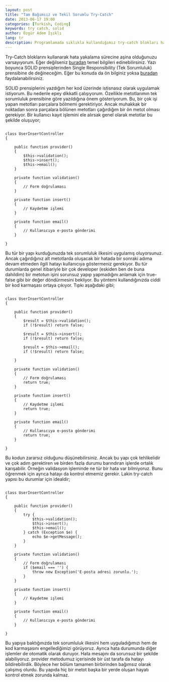 ```yaml
---
layout: post
title: "Tam Bağımsız ve Tekil Sorumlu Try-Catch"
date: 2013-06-17 19:00
categories: [Turkish, Coding]
keywords: try catch, solid
author: Özgür Adem Işıklı
lang: tr
description: Programlamada sıklıkla kullandığımız try-catch blokları hakkında bir inceleme yazısı.
---
```


Try-Catch bloklarını kullanarak hata yakalama sürecine aşina olduğunuzu varsayıyorum. Eğer değilseniz [buradan](https://web.archive.org/web/20140906095623/http://php.net/manual/en/language.exceptions.php) temel bilgileri edinebilirsiniz. Yazı boyunca SOLID prensiplerinden Single Responsibility (Tek Sorumluluk) prensibine de değineceğim. Eğer bu konuda da ön bilginiz yoksa [buradan](https://web.archive.org/web/20140920213104/http://code.tutsplus.com/tutorials/solid-part-1-the-single-responsibility-principle--net-36074) faydalanabilirsiniz.

SOLID prensiplerini yazdığım her kod üzerinde istisnasız olarak uygulamak istiyorum. Bu nedenle epey dikkatli çalışıyorum. Özellikle metotlarımın tek sorumluluk prensibine göre yazıldığına önem gösteriyorum. Bu, bir çok işi yapan metotları parçalara bölmemi gerektiriyor. Ancak muhakkak bir noktadan sonra parçalara bölünen metotları çağırdığım bir ön metot olması gerekiyor. Bir kullanıcı kayıt işlemini ele alırsak genel olarak metotlar bu şekilde oluşuyor;

<pre><code class="language-php">
class UserInsertController
{
 
    public function provider()
    {
        $this->validation();
        $this->insert();
        $this->email();
    }
 
    private function validation()
    {
        // Form doğrulaması
    }
 
    private function insert()
    {
        // Kaydetme işlemi
    }
 
    private function email()
    {
        // Kullanıcıya e-posta gönderimi
    }
 
}
</code></pre>

Bu tür bir yapı kurduğunuzda tek sorumluluk ilkesini uygulamış oluyorsunuz. Ancak çağırdığınız alt metotlarda oluşacak bir hatada bir sonraki adıma devam etmeden ilgili hatayı kullanıcıya göstermeniz gerekiyor. Bu tür durumlarda genel itibariyle bir çok developer (eskiden ben de buna dahildim) bir metotun işini sorunsuz yapıp yapmadığını anlamak için true-false gibi bir değer döndürmesini bekliyor. Bu yöntemi kullandığınızda ciddi bir kod karmaşası ortaya çıkıyor. Tıpkı aşağıdaki gibi;

<pre><code class="language-php">
class UserInsertController
{
 
    public function provider()
    {
        $result = $this->validation();        
        if (!$result) return false;
        
        $result = $this->insert();        
        if (!$result) return false;
        
        $result = $this->email();        
        if (!$result) return false;
        
    }
 
    private function validation()
    {
        // Form doğrulaması
        return true;
    }
 
    private function insert()
    {
        // Kaydetme işlemi
        return true;
    }
 
    private function email()
    {
        // Kullanıcıya e-posta gönderimi
        return true;
    }
 
}
</code></pre>

Bu kodun zararsız olduğunu düşünebilirsiniz. Ancak bu yapı çok tehlikelidir ve çok adım gerektiren ve birden fazla durumu barındıran işlerde ortalık karışabilir. Örneğin validasyon işleminde ne tür bir hata var bilmiyoruz. Bunu öğrenmek için ayrıca hatayı da kontrol etmemiz gerekir. Lakin try-catch yapısı bu durumlar için idealdir;

<pre><code class="language-php">
class UserInsertController
{
 
    public function provider()
    {
        try {
            $this->validation();
            $this->insert();
            $this->email();            
        } catch (Exception $e) {
            echo $e->getMessage();
        }
    }
 
    private function validation()
    {
        // Form doğrulaması
        if ($email === '') {
            throw new Exception('E-posta adresi zorunlu.');
        }
    }
 
    private function insert()
    {
        // Kaydetme işlemi
    }
 
    private function email()
    {
        // Kullanıcıya e-posta gönderimi
    }
 
}
</code></pre>

Bu yapıya baktığınızda tek sorumluluk ilkesini hem uyguladığımızı hem de kod karmaşasını engellediğimizi görüyoruz. Ayrıca hata durumunda diğer işlemler de otomatik olarak duruyor. Hata mesajını da sorunsuz bir şekilde alabiliyoruz. provider metodumuz içerisinde bir üst tarafa da hatayı bildirebilirdik. Böylece her bölüm tamamen birbirinden bağımsız olarak çalışmış olurdu. Bu yapıda hiç bir metot başka bir yerde oluşan hayatı kontrol etmek zorunda kalmaz.
